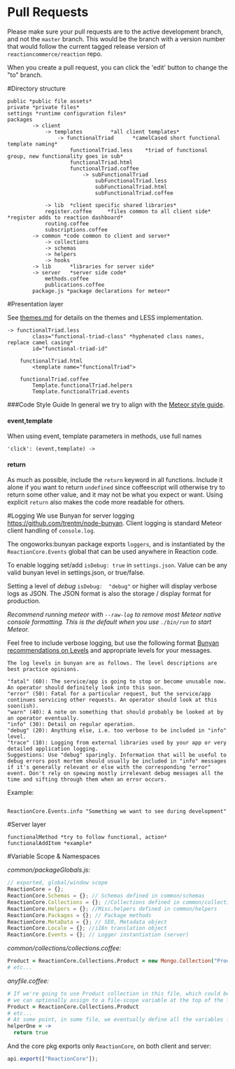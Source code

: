 # Pull Requests
Please make sure your pull requests are to the active development branch, and not the `master` branch. This would be the branch with a version number that would follow the current tagged release version of `reactioncommerce/reaction` repo.

When you create a pull request, you can click the 'edit' button to change the "to" branch. 


#Directory structure

	public *public file assets*
	private *private files*
	settings *runtime configuration files*
	packages
			-> client
				-> templates		 *all client templates*
					-> functionalTriad		*camelCased short functional template naming*
						functionalTriad.less	*triad of functional group, new functionality goes in sub*
						functionalTriad.html
						functionalTriad.coffee
							-> subFunctionalTriad
								subFunctionalTriad.less
								subFunctionalTriad.html
								subFunctionalTriad.coffee
						
				-> lib  *client specific shared libraries*
				register.coffee 	*files common to all client side* *register adds to reaction dashboard*
				routing.coffee
				subscriptions.coffee
			-> common *code common to client and server*
				-> collections
				-> schemas
				-> helpers
				-> hooks
			-> lib 		*libraries for server side*
			-> server	*server side code*
				methods.coffee
				publications.coffee
			package.js *package declarations for meteor*
			

#Presentation layer

See [themes.md](themes.md) for details on the themes and LESS implementation.

	-> functionalTriad.less
			class="functional-triad-class" *hyphenated class names, replace camel casing*
			id="functional-triad-id"

		functionalTriad.html
			<template name="functionalTriad">

		functionalTriad.coffee
			Template.functionalTriad.helpers
			Template.functionalTriad.events

###Code Style Guide
In general we try to align with the [Meteor style guide](https://github.com/meteor/meteor/wiki/Meteor-Style-Guide).

#### event,template
When using event, template parameters in methods, use full names

	'click': (event,template) ->

#### return
As much as possible, include the `return` keyword in all functions. Include it alone if you want to return `undefined` since coffeescript will otherwise try to return some other value, and it may not be what you expect or want. Using explicit `return` also makes the code more readable for others.

#Logging
We use Bunyan for server logging https://github.com/trentm/node-bunyan. Client logging is standard Meteor client handling of `console.log`.

The ongoworks:bunyan package exports `loggers`, and is instantiated by the `ReactionCore.Events` global that can be used anywhere in Reaction code.

To enable logging set/add `isDebug: true` in `settings.json`.  Value can be any valid bunyan level in settings.json, or true/false.

Setting a level of *debug*  `isDebug:  "debug"` or higher will display verbose logs as JSON. The JSON format is also the storage / display format for production.

*Recommend running meteor with `--raw-log` to remove most Meteor native console formatting. This is the default when you use `./bin/run` to start Meteor.*

Feel free to include verbose logging, but use the following format [Bunyan recommendations on Levels](https://github.com/trentm/node-bunyan#levels) and appropriate levels for your messages.


```
The log levels in bunyan are as follows. The level descriptions are best practice opinions.

"fatal" (60): The service/app is going to stop or become unusable now. An operator should definitely look into this soon.
"error" (50): Fatal for a particular request, but the service/app continues servicing other requests. An operator should look at this soon(ish).
"warn" (40): A note on something that should probably be looked at by an operator eventually.
"info" (30): Detail on regular operation.
"debug" (20): Anything else, i.e. too verbose to be included in "info" level.
"trace" (10): Logging from external libraries used by your app or very detailed application logging.
Suggestions: Use "debug" sparingly. Information that will be useful to debug errors post mortem should usually be included in "info" messages if it's generally relevant or else with the corresponding "error" event. Don't rely on spewing mostly irrelevant debug messages all the time and sifting through them when an error occurs.
```

Example:
```

ReactionCore.Events.info "Something we want to see during development"

```



#Server layer
	
	functionalMethod *try to follow functional, action*
	functionalAddItem *example*

#Variable Scope & Namespaces

*common/packageGlobals.js:*

```js
// exported, global/window scope
ReactionCore = {};
ReactionCore.Schemas = {}; // Schemas defined in common/schemas
ReactionCore.Collections = {}; //Collections defined in common/collections
ReactionCore.Helpers = {}; //Misc.helpers defined in common/helpers
ReactionCore.Packages = {}; // Package methods
ReactionCore.MetaData = {}; // SEO, Metadata object
ReactionCore.Locale = {}; //i18n translation object
ReactionCore.Events = {}; // Logger instantiation (server)
```

*common/collections/collections.coffee:*

```coffee
Product = ReactionCore.Collections.Product = new Mongo.Collection("Product")
# etc...
```

*anyfile.coffee:*

```coffee
# If we're going to use Product collection in this file, which could be in core or in an add-on pkg,
# we can optionally assign to a file-scope variable at the top of the file to keep our code short.
Product = ReactionCore.Collections.Product
# etc...
# At some point, in some file, we eventually define all the variables from packageGlobals.js
helperOne = ->
  return true
```

And the core pkg exports only `ReactionCore`, on both client and server:

```js
api.export(["ReactionCore"]);
```

